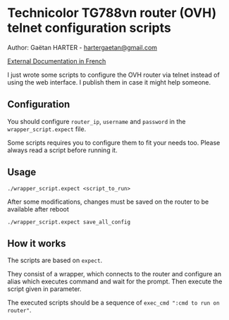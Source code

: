 Technicolor TG788vn router (OVH) telnet configuration scripts
=============================================================

Author: Gaëtan HARTER - hartergaetan@gmail.com

[External Documentation in French](http://cladmi.eu/dokuwiki/doku.php?id=informatique:configuration_modem_ovh_tg788vn_telnet)


I just wrote some scripts to configure the OVH router via telnet instead of using the web interface.
I publish them in case it might help someone.


Configuration
-------------

You should configure `router_ip`, `username` and `password` in the `wrapper_script.expect` file.

Some scripts requires you to configure them to fit your needs too. Please always read a script before running it.

Usage
-----

    ./wrapper_script.expect <script_to_run>


After some modifications, changes must be saved on the router to be available after reboot

    ./wrapper_script.expect save_all_config



How it works
------------


The scripts are based on `expect`.

They consist of a wrapper, which connects to the router and configure an alias which executes command and wait for the prompt.
Then execute the script given in parameter.

The executed scripts should be a sequence of `exec_cmd ":cmd to run on router"`.

